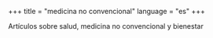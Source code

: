 +++
title = "medicina no convencional"
language = "es"
+++

Artículos sobre salud, medicina no convencional y bienestar
